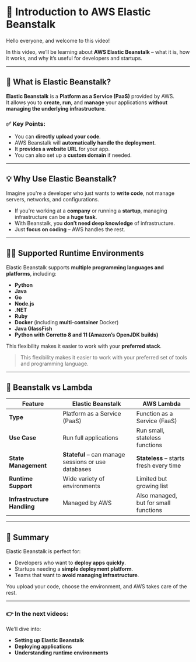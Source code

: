 # 🎥 Introduction to AWS Elastic Beanstalk

Hello everyone, and welcome to this video!

In this video, we’ll be learning about **AWS Elastic Beanstalk** – what it is, how it works, and why it’s useful for developers and startups.

---

## 🌱 What is Elastic Beanstalk?

**Elastic Beanstalk** is a **Platform as a Service (PaaS)** provided by AWS.  
It allows you to **create**, **run**, and **manage** your applications **without managing the underlying infrastructure**.

### ✅ Key Points:
- You can **directly upload your code**.
- AWS Beanstalk will **automatically handle the deployment**.
- It **provides a website URL** for your app.
- You can also set up a **custom domain** if needed.

---

## 💡 Why Use Elastic Beanstalk?

Imagine you're a developer who just wants to **write code**, not manage servers, networks, and configurations.

- If you're working at a **company** or running a **startup**, managing infrastructure can be a **huge task**.
- With Beanstalk, you **don’t need deep knowledge** of infrastructure.
- Just **focus on coding** – AWS handles the rest.

---

## 🧑‍💻 Supported Runtime Environments

Elastic Beanstalk supports **multiple programming languages and platforms**, including:

- **Python**
- **Java**
- **Go**
- **Node.js**
- **.NET**
- **Ruby**
- **Docker** (including **multi-container** Docker)
- **Java GlassFish**
- **Python with Corretto 8 and 11 (Amazon’s OpenJDK builds)**

This flexibility makes it easier to work with your **preferred stack**.
> This flexibility makes it easier to work with your preferred set of tools and programming language.

---

## 🔁 Beanstalk vs Lambda

| Feature | Elastic Beanstalk | AWS Lambda |
|--------|--------------------|-------------|
| **Type** | Platform as a Service (PaaS) | Function as a Service (FaaS) |
| **Use Case** | Run full applications | Run small, stateless functions |
| **State Management** | **Stateful** – can manage sessions or use databases | **Stateless** – starts fresh every time |
| **Runtime Support** | Wide variety of environments | Limited but growing list |
| **Infrastructure Handling** | Managed by AWS | Also managed, but for small functions |

---

## 🚀 Summary

Elastic Beanstalk is perfect for:

- Developers who want to **deploy apps quickly**.
- Startups needing a **simple deployment platform**.
- Teams that want to **avoid managing infrastructure**.

You upload your code, choose the environment, and AWS takes care of the rest.

---

### 👉 In the next videos:

We’ll dive into:
- **Setting up Elastic Beanstalk**
- **Deploying applications**
- **Understanding runtime environments**
